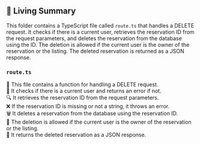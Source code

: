 

<!-- Living README Summary -->
## 🌳 Living Summary

This folder contains a TypeScript file called `route.ts` that handles a DELETE request. It checks if there is a current user, retrieves the reservation ID from the request parameters, and deletes the reservation from the database using the ID. The deletion is allowed if the current user is the owner of the reservation or the listing. The deleted reservation is returned as a JSON response.


### `route.ts`

📝 This file contains a function for handling a DELETE request.  
🔐 It checks if there is a current user and returns an error if not.  
🔍 It retrieves the reservation ID from the request parameters.  
❌ If the reservation ID is missing or not a string, it throws an error.  
🗑️ It deletes a reservation from the database using the reservation ID.  
🔁 The deletion is allowed if the current user is the owner of the reservation or the listing.  
📨 It returns the deleted reservation as a JSON response.

<!-- Living README Summary -->